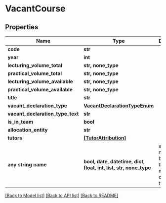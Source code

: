 # VacantCourse


## Properties
Name | Type | Description | Notes
------------ | ------------- | ------------- | -------------
**code** | **str** |  | [optional] 
**year** | **int** |  | [optional] 
**lecturing_volume_total** | **str, none_type** |  | [optional] 
**practical_volume_total** | **str, none_type** |  | [optional] 
**lecturing_volume_available** | **str, none_type** |  | [optional] 
**practical_volume_available** | **str, none_type** |  | [optional] 
**title** | **str** |  | [optional] 
**vacant_declaration_type** | [**VacantDeclarationTypeEnum**](VacantDeclarationTypeEnum.md) |  | [optional] 
**vacant_declaration_type_text** | **str** |  | [optional] 
**is_in_team** | **bool** |  | [optional] 
**allocation_entity** | **str** |  | [optional] 
**tutors** | [**[TutorAttribution]**](TutorAttribution.md) |  | [optional] 
**any string name** | **bool, date, datetime, dict, float, int, list, str, none_type** | any string name can be used but the value must be the correct type | [optional]

[[Back to Model list]](../README.md#documentation-for-models) [[Back to API list]](../README.md#documentation-for-api-endpoints) [[Back to README]](../README.md)


